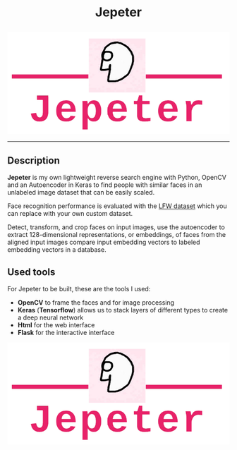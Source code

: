 # <p align="center"> Jepeter </p>


  <p align="center"> <img  src="https://github.com/Juliopdata/Jepeter-Reverse-face-searching/blob/master/static/logo.png"></p>

  ----
## Description

**Jepeter** is my own lightweight reverse search engine with Python, OpenCV and an Autoencoder in Keras to find people with similar faces in an unlabeled image dataset that can be easily scaled. 

Face recognition performance is evaluated with the [LFW dataset](http://vis-www.cs.umass.edu/lfw/) which you can replace with your own custom dataset.

Detect, transform, and crop faces on input images, use the autoencoder to extract 128-dimensional representations, or embeddings, of faces from the aligned input images compare input embedding vectors to labeled embedding vectors in a database.

## Used tools

For Jepeter to be built, these are the tools I used:
- **OpenCV** to frame the faces and for image processing
- **Keras** (**Tensorflow**) allows us to stack layers of different types to create a deep neural network 
- **Html** for the web interface
- **Flask** for the interactive interface

<p align="center"> <img  src="https://github.com/Juliopdata/Jepeter-Reverse-face-searching/blob/master/static/logo.png"></p>
